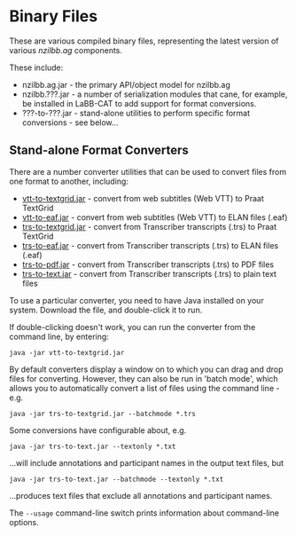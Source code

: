 # Binary Files

These are various compiled binary files, representing the latest
version of various *nzilbb.ag* components.

These include:
* nzilbb.ag.jar - the primary API/object model for nzilbb.ag
* nzilbb.???.jar - a number of serialization modules that cane, for example, be installed in
  LaBB-CAT to add support for format conversions.
* ???-to-???.jar - stand-alone utilities to perform specific format conversions - see below...

## Stand-alone Format Converters

There are a number converter utilities that can be used to convert files from one format
to another, including:

* [vtt-to-textgrid.jar](https://github.com/nzilbb/ag/blob/master/bin/vtt-to-textgrid.jar?raw=true) - convert from web subtitles (Web VTT) to Praat TextGrid
* [vtt-to-eaf.jar](https://github.com/nzilbb/ag/blob/master/bin/vtt-to-eaf.jar?raw=true) - convert from web subtitles (Web VTT) to ELAN files (.eaf)
* [trs-to-textgrid.jar](https://github.com/nzilbb/ag/blob/master/bin/trs-to-textgrid.jar?raw=true) - convert from Transcriber transcripts (.trs) to Praat TextGrid
* [trs-to-eaf.jar](https://github.com/nzilbb/ag/blob/master/bin/trs-to-eaf.jar?raw=true) - convert from Transcriber transcripts (.trs) to ELAN files (.eaf)
* [trs-to-pdf.jar](https://github.com/nzilbb/ag/blob/master/bin/trs-to-pdf.jar?raw=true) - convert from Transcriber transcripts (.trs) to PDF files
* [trs-to-text.jar](https://github.com/nzilbb/ag/blob/master/bin/trs-to-text.jar?raw=true) - convert from Transcriber transcripts (.trs) to plain text files

To use a particular converter, you need to have Java installed on your
system. Download the file, and double-click it to run.

If double-clicking doesn't work, you can run the converter from the
command line, by entering:
```
java -jar vtt-to-textgrid.jar
```

By default converters display a window on to which you can drag and drop files for
converting. However, they can also be run in 'batch mode', which allows you to
automatically convert a list of files using the command line - e.g.

```
java -jar trs-to-textgrid.jar --batchmode *.trs
```

Some conversions have configurable about, e.g.

```
java -jar trs-to-text.jar --textonly *.txt
```

...will include annotations and participant names in the output text files, but

```
java -jar trs-to-text.jar --batchmode --textonly *.txt
```

...produces text files that exclude all annotations and participant names.

The `--usage` command-line switch prints information about command-line options.
